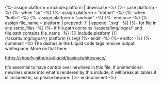 {%- assign platform = include.platform | downcase -%}
{%- case platform -%}
    {%- when "c#" -%}
        {%- assign platform = "dotnet" -%}
    {%- when "kotlin" -%}
        {%- assign platform = "android" -%}
{%- endcase -%}
{%- assign file_name = platform | prepend: '/' | append: '.svg' -%}
{%- for file in site.static_files -%}
    {%- if file.path contains '/assets/img/logos/' and file.path contains file_name -%}
![{{ include.platform }}](/assets/img/logos/{{ platform }}.svg)
    {%- endif -%}
{%- endfor -%}
{%- comment -%}
The dashes in the Liquid code tags remove output whitespace. More on that here:

https://shopify.github.io/liquid/basics/whitespace/

It's essential to have control over newlines in this file. If unintentional
newlines sneak into what's rendered by this include, it will break all tables
it is included in, so please beware.
{%- endcomment -%}
